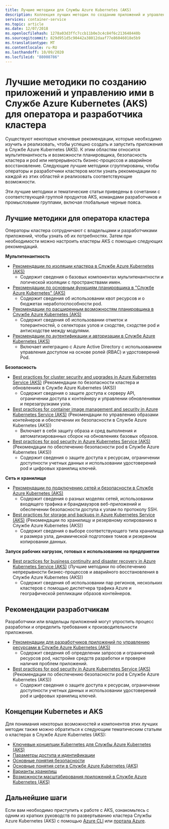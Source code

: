 ```yaml
---
title: Лучшие методики для Службы Azure Kubernetes (AKS)
description: Коллекция лучших методик по созданию приложений и управлению ими в Службе Azure Kubernetes (AKS) для оператора и разработчика кластера
services: container-service
ms.topic: article
ms.date: 12/07/2018
ms.openlocfilehash: 1278a03d3ffc7ccb11b0e3c4c84f6c213648440b
ms.sourcegitcommit: 829d951d5c90442a38012daaf77e86046018e5b9
ms.translationtype: MT
ms.contentlocale: ru-RU
ms.lasthandoff: 10/09/2020
ms.locfileid: "88008786"
---
```

# <a name="cluster-operator-and-developer-best-practices-to-build-and-manage-applications-on-azure-kubernetes-service-aks"></a>Лучшие методики по созданию приложений и управлению ими в Службе Azure Kubernetes (AKS) для оператора и разработчика кластера

Существуют некоторые ключевые рекомендации, которые необходимо изучить и реализовать, чтобы успешно создать и запустить приложения в Службе Azure Kubernetes (AKS). К этим областям относится мультитенантность и возможности планировщика, безопасность кластера и pod или непрерывность бизнес-процессов и аварийное восстановление. Следующие лучшие методики сгруппированы, чтобы операторы и разработчики кластеров могли узнать рекомендации по каждой из этих областей и реализовать соответствующие возможности.

Эти лучшие методики и тематические статьи приведены в сочетании с соответствующей группой продуктов AKS, командами разработчиков и промысловыми группами, включая глобальные черные пояса.

## <a name="cluster-operator-best-practices"></a>Лучшие методики для оператора кластера

Операторы кластера сотрудничают с владельцами и разработчиками приложений, чтобы узнать об их потребностях. Затем при необходимости можно настроить кластеры AKS с помощью следующих рекомендаций.

**Мультитенантность**

* [Рекомендации по изоляции кластера в Службе Azure Kubernetes (AKS)](operator-best-practices-cluster-isolation.md)
    * Содержит сведения о базовых компонентах мультитенантности и логической изоляции с пространствами имен.
* [Рекомендации по основным функциям планировщика в "Службе Azure Kubernetes" (AKS)](operator-best-practices-scheduler.md)
    * Содержит сведения об использовании квот ресурсов и о бюджетах неработоспособности pod.
* [Рекомендации по расширенным возможностям планировщика в Службе Azure Kubernetes (AKS)](operator-best-practices-advanced-scheduler.md)
    * Содержит сведения об использовании отметок и толерантностей, о селекторах узлов и сходстве, сходстве pod и антисходстве между модулями.
* [Рекомендации по аутентификации и авторизации в Службе Azure Kubernetes (AKS)](operator-best-practices-identity.md)
    * Включает интеграцию с Azure Active Directory с использованием управления доступом на основе ролей (RBAC) и удостоверений Pod.

**Безопасность**

* [Best practices for cluster security and upgrades in Azure Kubernetes Service (AKS)](operator-best-practices-cluster-security.md) (Рекомендации по безопасности кластера и обновлениях в Службе Azure Kubernetes (AKS))
    * Содержит сведения о защите доступа к серверу API, ограничении доступа к контейнеру и управлении обновлениями и перезагрузками узла.
* [Best practices for container image management and security in Azure Kubernetes Service (AKS)](operator-best-practices-container-image-management.md) (Рекомендации по управлению образами контейнеров и обеспечении их безопасности в Службе Azure Kubernetes (AKS))
    * Включает в себя защиту образа и сред выполнения и автоматизированных сборок на обновлениях базовых образов.
* [Best practices for pod security in Azure Kubernetes Service (AKS)](developer-best-practices-pod-security.md) (Рекомендации по обеспечению безопасности pod в Службе Azure Kubernetes (AKS))
    * Содержит сведения о защите доступа к ресурсам, ограничении доступности учетных данных и использовании удостоверений pod и цифровых хранилищ ключей.

**Сеть и хранилище**

* [Рекомендации по подключению сетей и безопасности в Службе Azure Kubernetes (AKS)](operator-best-practices-network.md)
    * Содержит сведения о разных моделях сетей, использовании входящего трафика и брандмауэров веб-приложений и обеспечении безопасности доступа к узлам по протоколу SSH.
* [Best practices for storage and backups in Azure Kubernetes Service (AKS)](operator-best-practices-storage.md) (Рекомендации по хранилищу и резервному копированию в Службе Azure Kubernetes (AKS))
    * Содержит сведения о выборе соответствующего типа хранилища и размера узла, динамической подготовке томов и резервном копировании данных.

**Запуск рабочих нагрузок, готовых к использованию на предприятии**

* [Best practices for business continuity and disaster recovery in Azure Kubernetes Service (AKS)](operator-best-practices-multi-region.md) (Лучшие методики по обеспечению непрерывности бизнес-процессов и аварийного восстановления в Службе Azure Kubernetes (AKS))
    * Содержит сведения об использовании пар регионов, нескольких кластеров с помощью диспетчера трафика Azure и географической репликации образов контейнеров.

## <a name="developer-best-practices"></a>Рекомендации разработчикам

Разработчики или владельцы приложений могут упростить процесс разработки и определить требования к производительности приложения.

* [Рекомендации для разработчиков приложений по управлению ресурсами в Службе Azure Kubernetes (AKS)](developer-best-practices-resource-management.md)
    * Содержит сведения об определении запросов и ограничений ресурсов pod, настройке средств разработки и проверке наличия проблем приложений.
* [Best practices for pod security in Azure Kubernetes Service (AKS)](developer-best-practices-pod-security.md) (Рекомендации по обеспечению безопасности pod в Службе Azure Kubernetes (AKS))
    * Содержит сведения о защите доступа к ресурсам, ограничении доступности учетных данных и использовании удостоверений pod и цифровых хранилищ ключей.

## <a name="kubernetes--aks-concepts"></a>Концепции Kubernetes и AKS

Для понимания некоторых возможностей и компонентов этих лучших методик также можно обратиться к следующим тематическим статьям о кластерах в Службе Azure Kubernetes (AKS):

* [Ключевые концепции Kubernetes для Службы Azure Kubernetes (AKS)](concepts-clusters-workloads.md)
* [Параметры доступа и идентификации](concepts-identity.md)
* [Основные понятия безопасности](concepts-security.md)
* [Основные понятия сети в Службе Azure Kubernetes (AKS)](concepts-network.md)
* [Варианты хранилищ](concepts-storage.md)
* [Возможности масштабирования приложений в Службе Azure Kubernetes (AKS)](concepts-scale.md)

## <a name="next-steps"></a>Дальнейшие шаги

Если вам необходимо приступить к работе с AKS, ознакомьтесь с одним из кратких руководств по развертыванию кластера Службы Azure Kubernetes (AKS) с помощью [Azure CLI](kubernetes-walkthrough.md) или [портала Azure](kubernetes-walkthrough-portal.md).
